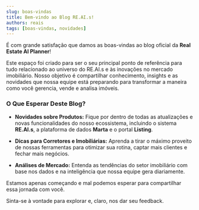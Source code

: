 ```yaml
---
slug: boas-vindas
title: Bem-vindo ao Blog RE.AI.s!
authors: reais
tags: [boas-vindas, novidades]
---
```


É com grande satisfação que damos as boas-vindas ao blog oficial da **Real Estate AI Planner**!

Este espaço foi criado para ser o seu principal ponto de referência para tudo relacionado ao universo do RE.AI.s e às inovações no mercado imobiliário. Nosso objetivo é compartilhar conhecimento, insights e as novidades que nossa equipe está preparando para transformar a maneira como você gerencia, vende e analisa imóveis.

### O Que Esperar Deste Blog?

* **Novidades sobre Produtos:** Fique por dentro de todas as atualizações e novas funcionalidades do nosso ecossistema, incluindo o sistema **RE.AI.s**, a plataforma de dados **Marta** e o portal **Listing**.

* **Dicas para Corretores e Imobiliárias:** Aprenda a tirar o máximo proveito de nossas ferramentas para otimizar sua rotina, captar mais clientes e fechar mais negócios.

* **Análises de Mercado:** Entenda as tendências do setor imobiliário com base nos dados e na inteligência que nossa equipe gera diariamente.

Estamos apenas começando e mal podemos esperar para compartilhar essa jornada com você.

Sinta-se à vontade para explorar e, claro, nos dar seu feedback.
